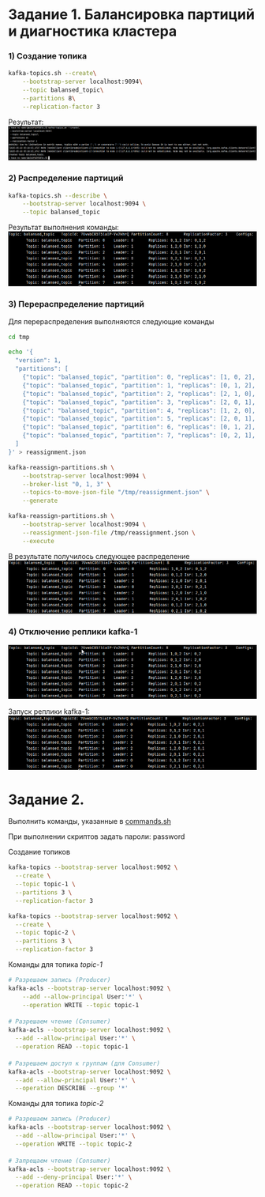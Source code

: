 # Задание 1. Балансировка партиций и диагностика кластера
### 1) Создание топика
```bash
kafka-topics.sh --create\
    --bootstrap-server localhost:9094\
    --topic balansed_topic\
    --partitions 8\
    --replication-factor 3
```
Результат:
![topic1.png](task_one/topic1.png)

### 2) Распределение партиций
```bash
kafka-topics.sh --describe \
    --bootstrap-server localhost:9094 \
    --topic balansed_topic
```
Результат выполнения команды:
![topic2.png](task_one/topic2.png)

### 3) Перераспределение партиций

Для перераспределения выполняются следующие команды
```bash
cd tmp
```
```bash
echo '{
  "version": 1,
  "partitions": [
    {"topic": "balansed_topic", "partition": 0, "replicas": [1, 0, 2], "log_dirs": ["any", "any", "any"]},
    {"topic": "balansed_topic", "partition": 1, "replicas": [0, 1, 2], "log_dirs": ["any", "any", "any"]},
    {"topic": "balansed_topic", "partition": 2, "replicas": [2, 1, 0], "log_dirs": ["any", "any", "any"]},
    {"topic": "balansed_topic", "partition": 3, "replicas": [2, 0, 1], "log_dirs": ["any", "any", "any"]},
    {"topic": "balansed_topic", "partition": 4, "replicas": [1, 2, 0], "log_dirs": ["any", "any", "any"]},
    {"topic": "balansed_topic", "partition": 5, "replicas": [2, 0, 1], "log_dirs": ["any", "any", "any"]},
    {"topic": "balansed_topic", "partition": 6, "replicas": [0, 1, 2], "log_dirs": ["any", "any", "any"]},
    {"topic": "balansed_topic", "partition": 7, "replicas": [0, 2, 1], "log_dirs": ["any", "any", "any"]}
  ]
}' > reassignment.json
```
```bash
kafka-reassign-partitions.sh \
    --bootstrap-server localhost:9094 \
    --broker-list "0, 1, 3" \
    --topics-to-move-json-file "/tmp/reassignment.json" \
    --generate 
```
```bash
kafka-reassign-partitions.sh \
    --bootstrap-server localhost:9094 \
    --reassignment-json-file /tmp/reassignment.json \
    --execute
```

В результате получилось следующее распределение
![topic3.png](task_one/topic3.png)

### 4) Отключение реплики kafka-1
![topic4.png](task_one/topic4.png)

Запуск реплики kafka-1:
![topic5.png](task_one/topic5.png)


# Задание 2.

Выполнить команды, указанные в [commands.sh](task_two%2Fcommands.sh)

При выполнении скриптов задать пароли: password

Cоздание топиков
```bash
kafka-topics --bootstrap-server localhost:9092 \
  --create \
  --topic topic-1 \
  --partitions 3 \
  --replication-factor 3
```
```bash
kafka-topics --bootstrap-server localhost:9092 \
  --create \
  --topic topic-2 \
  --partitions 3 \
  --replication-factor 3
```
Команды для топика *topic-1*
```bash
# Разрешаем запись (Producer)
kafka-acls --bootstrap-server localhost:9092 \
    --add --allow-principal User:'*' \
    --operation WRITE --topic topic-1

# Разрешаем чтение (Consumer)
kafka-acls --bootstrap-server localhost:9092 \
  --add --allow-principal User:'*' \
  --operation READ --topic topic-1

# Разрешаем доступ к группам (для Consumer)
kafka-acls --bootstrap-server localhost:9092 \
  --add --allow-principal User:'*' \
  --operation DESCRIBE --group '*'
```


Команды для топика *topic-2*
```bash
# Разрешаем запись (Producer)
kafka-acls --bootstrap-server localhost:9092 \
  --add --allow-principal User:'*' \
  --operation WRITE --topic topic-2

# Запрещаем чтение (Consumer)
kafka-acls --bootstrap-server localhost:9092 \
  --add --deny-principal User:'*' \
  --operation READ --topic topic-2
```